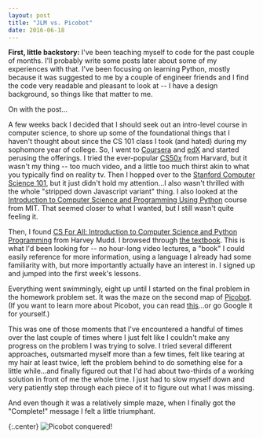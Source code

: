 ```yaml
---
layout: post
title: "JLM vs. Picobot"
date: 2016-06-18
---
```


**First, little backstory:** I've been teaching myself to code for the past couple of months. I'll probably write some posts later about some of my experiences with that. I've been focusing on learning Python, mostly because it was suggested to me by a couple of engineer friends and I find the code very readable and pleasant to look at -- I have a design background, so things like that matter to me.

On with the post...

A few weeks back I decided that I should seek out an intro-level course in computer science, to shore up some of the foundational things that I haven't thought about since the CS 101 class I took (and hated) during my sophomore year of college. So, I went to [Coursera](http://www.coursera.org) and [edX](http://www.edx.org) and started perusing the offerings. I tried the ever-popular [CS50x](https://www.edx.org/course/introduction-computer-science-harvardx-cs50x) from Harvard, but it wasn't my thing  -- too much video, and a little too much thirst akin to what you typically find on reality tv. Then I hopped over to the [Stanford Computer Science 101](https://www.coursera.org/course/cs101), but it just didn't hold my attention...I also wasn't thrilled with the whole "stripped down Javascript variant" thing. I also looked at the [Introduction to Computer Science and Programming Using Python](https://www.edx.org/course/introduction-computer-science-mitx-6-00-1x-7) course from MIT. That seemed closer to what I wanted, but I still wasn't quite feeling it.

Then, I found [CS For All: Introduction to Computer Science and Python Programming](https://www.edx.org/course/cs-all-introduction-computer-science-harveymuddx-cs005x-0) from Harvey Mudd. I browsed through [the textbook](https://www.cs.hmc.edu/csforall/). This is what I'd been looking for -- no hour-long video lectures, a "book" I could easily reference for more information, using a language I already had some familiarity with, but more importantly actually have an interest in. I signed up and jumped into the first week's lessons.

Everything went swimmingly, eight up until I started on the final problem in the homework problem set. It was the maze on the second map of [Picobot](https://www.cs.hmc.edu/picobot/). (If you want to learn more about Picobot, you can read [this](https://www.cs.hmc.edu/csforall/Introduction/Introduction.html#picobot)...or go Google it for yourself.)

This was one of those moments that I've encountered a handful of times over the last couple of times where I just felt like I couldn't make any progress on the problem I was trying to solve. I tried several different approaches, outsmarted myself more than a few times, felt like tearing at my hair at least twice, left the problem behind to do something else for a little while...and finally figured out that I'd had about two-thirds of a working solution in front of me the whole time. I just had to slow myself down and very patiently step through each piece of it to figure out what I was missing. 

And even though it was a relatively simple maze, when I finally got the "Complete!" message I felt a little triumphant.

{:.center}
![Picobot conquered!](http://judashlie.github.io/images/jlm-vs-picobot.jpg)